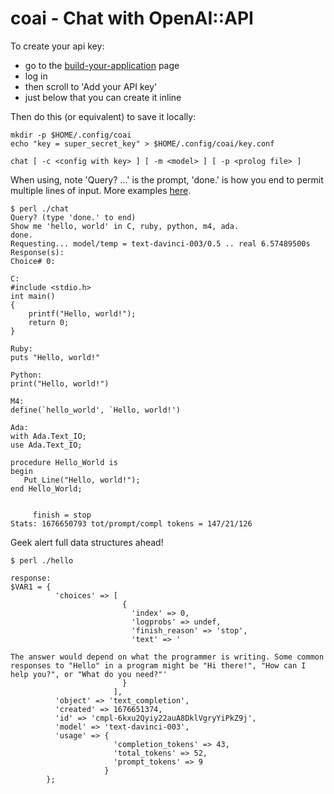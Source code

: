 # coai - Chat with OpenAI::API

To create your api key:
 - go to the [build-your-application](https://platform.openai.com/docs/quickstart/build-your-application) page
 - log in
 - then scroll to 'Add your API key'
 - just below that you can create it inline

Then do this (or equivalent) to save it locally:

```
mkdir -p $HOME/.config/coai
echo "key = super_secret_key" > $HOME/.config/coai/key.conf
```

`chat [ -c <config with key> ] [ -m <model> ] [ -p <prolog file> ]`

When using, note 'Query? ...' is the prompt, 'done.' is how you end to permit multiple lines
of input.  More examples [here](https://github.com/toddfries/coai/blob/master/EXAMPLES.md).

```
$ perl ./chat
Query? (type 'done.' to end)
Show me 'hello, world' in C, ruby, python, m4, ada.
done.
Requesting... model/temp = text-davinci-003/0.5 .. real 6.57489500s
Response(s):
Choice# 0:

C:
#include <stdio.h>
int main()
{
    printf("Hello, world!");
    return 0;
}

Ruby:
puts "Hello, world!"

Python:
print("Hello, world!")

M4:
define(`hello_world', `Hello, world!')

Ada:
with Ada.Text_IO;
use Ada.Text_IO;

procedure Hello_World is
begin
   Put_Line("Hello, world!");
end Hello_World;


     finish = stop
Stats: 1676650793 tot/prompt/compl tokens = 147/21/126
```

Geek alert full data structures ahead!

```
$ perl ./hello

response:
$VAR1 = {
          'choices' => [
                         {
                           'index' => 0,
                           'logprobs' => undef,
                           'finish_reason' => 'stop',
                           'text' => '

The answer would depend on what the programmer is writing. Some common responses to "Hello" in a program might be "Hi there!", "How can I help you?", or "What do you need?"'
                         }
                       ],
          'object' => 'text_completion',
          'created' => 1676651374,
          'id' => 'cmpl-6kxu2Qyiy22auA8DklVgryYiPkZ9j',
          'model' => 'text-davinci-003',
          'usage' => {
                       'completion_tokens' => 43,
                       'total_tokens' => 52,
                       'prompt_tokens' => 9
                     }
        };

```
